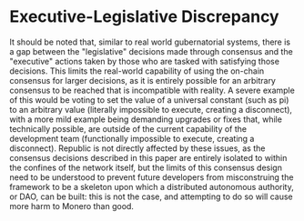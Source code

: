 # Executive-Legislative Discrepancy

It should be noted that, similar to real world gubernatorial systems, there is a gap between the "legislative" decisions made through consensus and the "executive" actions taken by those who are tasked with satisfying those decisions. This limits the real-world capability of using the on-chain consensus for larger decisions, as it is entirely possible for an arbitrary consensus to be reached that is incompatible with reality. A severe example of this would be voting to set the value of a universal constant (such as pi) to an arbitrary value (literally impossible to execute, creating a disconnect), with a more mild example being demanding upgrades or fixes that, while technically possible, are outside of the current capability of the development team (functionally impossible to execute, creating a disconnect). Republic is not directly affected by these issues, as the consensus decisions described in this paper are entirely isolated to within the confines of the network itself, but the limits of this consensus design need to be understood to prevent future developers from misconstruing the framework to be a skeleton upon which a distributed autonomous authority, or DAO, can be built: this is not the case, and attempting to do so will cause more harm to Monero than good.